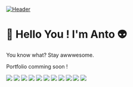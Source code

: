 [![Header](https://www.gamespew.com/wp-content/uploads/2020/02/The-Lord-of-the-Rings-Gollum-9--696x527.jpg "Header")](https://some-url.dev/)

# 👋  Hello You ! I'm Anto 👽
You know what? Stay awwwesome.

Portfolio comming soon !


![](https://img.shields.io/badge/shell-Bash-informational?style=flat&logo=gnu-bash&logoColor=white&color=2bbc8a)
![](https://img.shields.io/badge/markup-HTML5-informational?style=flat&logo=HTML5&logoColor=white&color=FF8C00)
![](https://img.shields.io/badge/style-CSS3-informational?style=flat&logo=CSS3&logoColor=white&color=FF8C00)
![](https://img.shields.io/badge/code-JavaScript-informational?style=flat&logo=javascript&logoColor=white&color=FFD700)
![](https://img.shields.io/badge/code-React-informational?style=flat&logo=react&logoColor=white&color=FFD700)
![](https://img.shields.io/badge/code-NodeJs-informational?style=flat&logo=node.js&logoColor=white&color=FFD700)
![](https://img.shields.io/badge/code-ExpressJs-informational?style=flat&logo=express&logoColor=white&color=FFD700)
![](https://img.shields.io/badge/code-SQL-informational?style=flat&logo=mysql&logoColor=white&color=FFD700)
![](https://img.shields.io/badge/Design-Figma-informational?style=flat&logo=figma&logoColor=white&color=DC143C)
![](https://img.shields.io/badge/Design-Photoshop-informational?style=flat&logo=adobe-photoshop&logoColor=white&color=DC143C)
![](https://img.shields.io/badge/FREE-CREATIVITY-informational?style=flat&logo=github&logoColor=white&color=8A2BE2)

